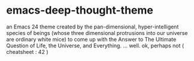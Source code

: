 emacs-deep-thought-theme
========================

an Emacs 24 theme created by the pan-dimensional, hyper-intelligent species of beings (whose three dimensional protrusions into our universe are ordinary white mice) to come up with the Answer to The Ultimate Question of Life, the Universe, and Everything.  ... well. ok, perhaps not ( cheatsheet : 42 )